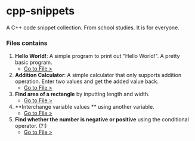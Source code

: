 # cpp-snippets
A C++ code snippet collection. From school studies. It is for everyone.
### Files contains
1. **Hello World!**: A simple program to print out "Hello World!". A pretty basic program.
    * [Go to File >](https://github.com/dcdunkan/cpp-snippets/blob/main/001%20hello-world.cpp)
2. **Addition Calculator**: A simple calculator that only supports addition operation. Enter two values and get the added value back.
    * [Go to File >](https://github.com/dcdunkan/cpp-snippets/blob/main/002%20basic-calculator.cpp)
3. **Find area of a rectangle** by inputting length and width.
    * [Go to File >](https://github.com/dcdunkan/cpp-snippets/blob/main/003%20find-area-rectangle.cpp)
4. **Interchange variable values ** using another variable.
    * [Go to File >](https://github.com/dcdunkan/cpp-snippets/blob/main/004%20interchange-values.cpp)
5. **Find whether the number is negative or positive** using the conditional operator. (?:)
    * [Go to File >](https://github.com/dcdunkan/cpp-snippets/blob/main/005%20conditional%20operator%20num%20-ve%20or%20%2Bve.cpp)
